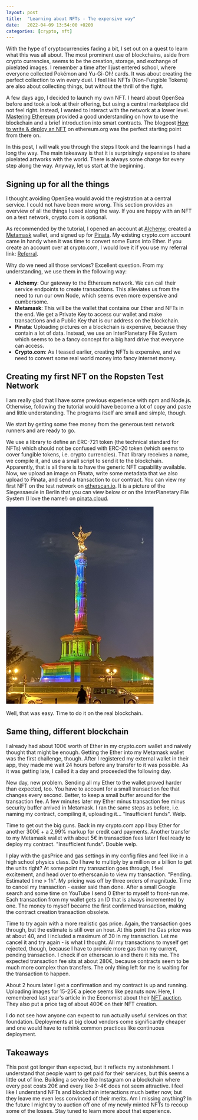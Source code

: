 ```yaml
---
layout: post
title:  "Learning about NFTs - The expensive way"
date:   2022-04-09 13:54:00 +0200
categories: [crypto, nft]
---
```


With the hype of cryptocurrencies fading a bit, I set out on a quest to learn what this was all about.
The most prominent use of blockchains, aside from crypto currencies, seems to be the creation, storage, and
exchange of pixelated images.
I remember a time after I just entered school, where everyone collected Pokémon and Yu-Gi-Oh! cards.
It was about creating the perfect collection to win every duel.
I feel like NFTs (Non-Fungible Tokens) are also about collecting things, but without the thrill of the fight.

A few days ago, I decided to launch my own NFT.
I heard about OpenSea before and took a look at their offering, but using a central marketplace did not feel right.
Instead, I wanted to interact with the network at a lower level.
[Mastering Ethereum](https://www.amazon.de/-/en/Andreas-M-Antonopoulos/dp/1491971940/ref=sr_1_4) provided a good understanding
on how to use the blockchain and a brief introduction into smart contracts.
The blogpost [How to write & deploy an NFT](https://ethereum.org/en/developers/tutorials/how-to-write-and-deploy-an-nft/)
on ethereum.org was the perfect starting point from there on.

In this post, I will walk you through the steps I took and the learnings I had a long the way.
The main takeaway is that it is surprisingly expensive to share pixelated artworks with the world.
There is always some charge for every step along the way.
Anyway, let us start at the beginning.

## Signing up for all the things

I thought avoiding OpenSea would avoid the registration at a central service.
I could not have been more wrong.
This section provides an overview of all the things I used along the way.
If you are happy with an NFT on a test network, crypto.com is optional.

As recommended by the tutorial, I opened an account at [Alchemy](https://www.alchemy.com), created a [Metamask](https://metamask.io)
wallet, and signed up for [Pinata](https://www.pinata.cloud).
My existing crypto.com account came in handy when it was time to convert some Euros into Ether.
If you create an account over at crypto.com, I would love it if you use my referral link: [Referral](https://crypto.com/app/8aj5j9hyde).

Why do we need all those services?
Excellent question.
From my understanding, we use them in the following way:

- **Alchemy**: Our gateway to the Ethereum network.
  We can call their service endpoints to create transactions.
  This alleviates us from the need to run our own Node, which seems even more expensive and cumbersome.
- **Metamask**: This will be the wallet that contains our Ether and NFTs in the end.
  We get a Private Key to access our wallet and make transactions and a Public Key that is our address on the blockchain.
- **Pinata**: Uploading pictures on a blockchain is expensive, because they contain a lot of data.
  Instead, we use an InterPlanetary File System which seems to be a fancy concept for a big hard drive that everyone can access.
- **Crypto.com**: As I teased earlier, creating NFTs is expensive, and we need to convert some real world money into fancy internet money.

## Creating my first NFT on the Ropsten Test Network

I am really glad that I have some previous experience with npm and Node.js.
Otherwise, following the tutorial would have become a lot of copy and paste and little understanding.
The programs itself are small and simple, though.

We start by getting some free money from the generous test network runners and are ready to go.

We use a library to define an ERC-721 token (the technical standard for NFTs) which should not be confused with
ERC-20 token (which seems to cover fungible tokens, i.e. crypto currencies).
That library receives a name, we compile it, and use a small script to send it to the blockchain.
Apparently, that is all there is to have the generic NFT capability available.
Now, we upload an image on Pinata, write some metadata that we also upload to Pinata, and send a transaction to our
contract.
You can view my first NFT on the test network on [etherscan.io](https://ropsten.etherscan.io/address/0xab8f53da7cdf93ad5ae48cd0322e6caed0eb6051).
It is a picture of the Siegessaeule in Berlin that you can view below or on the InterPlanetary File System (I love the name!)
on [pinata.cloud](https://gateway.pinata.cloud/ipfs/QmUQDaeiK6e1qM8HJHgKC6giRAMdqbQSPNqZJQeB75VnvG).

![NFT Siegessaeule](/assets/2022-04-09-learning-about-nfts/siegessaeule.jpeg)

Well, that was easy.
Time to do it on the real blockchain.

## Same thing, different blockchain

I already had about 100€ worth of Ether in my crypto.com wallet and naively thought that might be enough.
Getting the Ether into my Metamask wallet was the first challenge, though.
After I registered my external wallet in their app, they made me wait 24 hours before any transfer to it was possible.
As it was getting late, I called it a day and proceeded the following day.

New day, new problem.
Sending all my Ether to the wallet proved harder than expected, too.
You have to account for a small transaction fee that changes every second.
Better, to keep a small buffer around for the transaction fee.
A few minutes later my Ether minus transaction fee minus security buffer arrived in Metamask.
I ran the same steps as before, i.e. naming my contract, compiling it, uploading it...
"Insufficient funds". Welp.

Time to get out the big guns.
Back in my crypto.com app I buy Ether for another 300€ + a 2,99% markup for credit card payments.
Another transfer to my Metamask wallet with about 5€ in transaction fees later I feel ready to deploy my contract.
"Insufficient funds". Double welp.

I play with the gasPrice and gas settings in my config files and feel like in a high school physics class.
Do I have to multiply by a million or a billion to get the units right?
At some point my transaction goes through, I feel excitement, and head over to etherscan.io to view my transaction.
"Pending. Estimated time > 1h".
My pricing was off by three orders of magnitude.
Time to cancel my transaction - easier said than done.
After a small Google search and some time on YouTube I send 0 Ether to myself to front-run me.
Each transaction from my wallet gets an ID that is always incremented by one.
The money to myself became the first confirmed transaction, making the contract creation transaction obsolete.

Time to try again with a more realistic gas price.
Again, the transaction goes through, but the estimate is still over an hour.
At this point the Gas price was at about 40, and I included a maximum of 30 in my transaction.
Let me cancel it and try again - is what I thought.
All my transactions to myself get rejected, though, because I have to provide more gas than my current, pending transaction.
I check if on etherscan.io and there it hits me.
The expected transaction fee sits at about 280€, because contracts seem to be much more complex than transfers.
The only thing left for me is waiting for the transaction to happen.

About 2 hours later I get a confirmation and my contract is up and running.
Uploading images for 15-25€ a piece seems like peanuts now.
Here, I remembered last year's article in the Economist about their [NFT auction](https://www.economist.com/the-economist-explains/2021/10/21/why-we-are-selling-our-cover-as-an-nft).
They also put a price tag of about 400€ on their NFT creation.

I do not see how anyone can expect to run actually useful services on that foundation.
Deployments at big cloud vendors come significantly cheaper and one would have to rethink common practices like
continuous deployment.

## Takeaways

This post got longer than expected, but it reflects my astonishment.
I understand that people want to get paid for their services, but this seems a little out of line.
Building a service like Instagram on a blockchain where every post costs 20€ and every like 3-4€ does not seem attractive.
I feel like I understand NFTs and blockchain interactions much better now, but they leave me even less convinced of their merits.
Am I missing anything?
In the future I might try to auction off one of my newly minted NFTs to recoup some of the losses.
Stay tuned to learn more about that experience.
